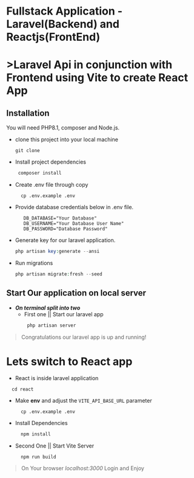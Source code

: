 # Fullstack Application - Laravel(Backend) and Reactjs(FrontEnd) 
# >Laravel Api in conjunction with Frontend using Vite to create React App

## Installation
You will need PHP8.1, composer and Node.js.

* clone this project into your local machine
  ```
  git clone 
  ```

* Install project dependencies

  ```php
   composer install
  ```

* Create .env file through copy
  ```
    cp .env.example .env
  ```
 
* Provide database credentials below in .env file.
  ```
     DB_DATABASE="Your Database"
     DB_USERNAME="Your Database User Name"
     DB_PASSWORD="Database Password"
  ```

* Generate key for our laravel application.
    ```php
    php artisan key:generate --ansi
    ```

* Run migrations 
    ```php
    php artisan migrate:fresh --seed 
    ```
## Start Our application on local server
* __*On terminal split into two*__
    * First one || Start our laravel app
      ```php
       php artisan server
      ```

> Congratulations our laravel app is up and running!


# Lets switch to React app

*  React is inside laravel application
```
  cd react
```

* Make **env** and adjust the `VITE_API_BASE_URL` parameter

  ```
    cp .env.example .env
  ```
* Install Dependencies

  ```javascript
    npm install
  ```

* Second One || Start Vite Server

  ```
    npm run build
  ```
> On Your browser *localhost:3000*
Login and Enjoy
